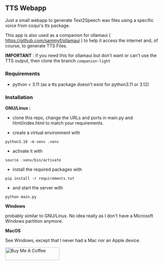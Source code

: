 ## TTS Webapp

Just a small webapp to generate Text2Speech wav files using a specific voice from coqui's *tts* package.

This app is also used as a companion for ollamaui ( https://github.com/sammyf/ollamaui ) to help it access the internet and, of course, to generate TTS Files.

**IMPORTANT** : if you need this for ollamaui but don't want or can't use the TTS output, then clone the branch `companion-light`  
### Requirements
* python < 3.11 (as a tts package doesn't exist for python3.11 or 3.12)

### Installation

**GNU/Linux :**

* clone this repo, change the URLs and ports in main.py and html/index.html to match your requirements.

* create a virtual environment with

`python3.10 -m venv .venv`

* activate it with

`source .venv/bin/activate`

* install the required packages with

`pip install -r requirements.txt`

* and start the server with

`python main.py`



**Windows** 

probably similar to GNU/Linux. No idea really as I don't have a Microsoft Windows partition anymore.

**MacOS**

See Windows, except that I never had a Mac nor an Apple device.


<a href="https://www.buymeacoffee.com/socialnetwooky" target="_blank"><img src="https://cdn.buymeacoffee.com/buttons/default-orange.png" alt="Buy Me A Coffee" height="41" width="174"></a>

